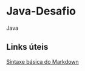 # Java-Desafio
Java

## Links úteis
[Sintaxe básica do Markdown](https://www.markdownguide.org/basic-syntax/)
